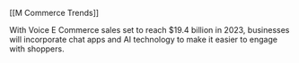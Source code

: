 
[[M Commerce Trends]]

With Voice E Commerce sales set to reach $19.4 billion in 2023, businesses will incorporate chat apps and AI technology to make it easier to engage with shoppers.